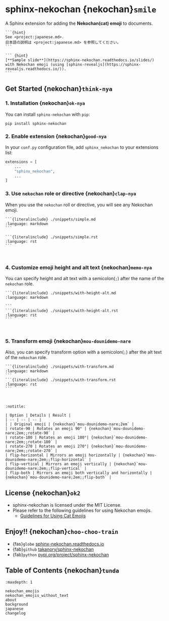# sphinx-nekochan {nekochan}`smile`

A Sphinx extension for adding the **Nekochan(cat) emoji** to documents.

````{only} builder_html
```{hint}
See <project:japanese.md>.
日本語の説明は <project:japanese.md> を参照してください。
```

``` {hint}
[**Sample slide**](https://sphinx-nekochan.readthedocs.io/slides/) with Nekochan emoji (using [sphinx-revealjs](https://sphinx-revealjs.readthedocs.io/)).
```
````

## Get Started {nekochan}`think-nya`

### 1. Installation {nekochan}`ok-nya`

You can install `sphinx-nekochan` with `pip`:


```
pip install sphinx-nekochan
```

### 2. Enable extension {nekochan}`good-nya`

In your `conf.py` configuration file, add `sphinx_nekochan` to your extensions list:

```python
extensions = [
    ...
    "sphinx_nekochan",
    ...
]
```

### 3. Use `nekochan` role or directive {nekochan}`clap-nya`

When you use the `nekochan` roll or directive, you will see any Nekochan emoji.

````{tab-set-code}
```{literalinclude} ./snippets/simple.md
:language: markdown
```

```{literalinclude} ./snippets/simple.rst
:language: rst
```
````

```{revealjs-break}
```

```{include} ./snippets/simple.md
```

### 4. Customize emoji height and alt text {nekochan}`memo-nya`

You can specify height and alt text with a semicolon(`;`) after the name of the `nekochan` role.

````{tab-set-code}
```{literalinclude} ./snippets/with-height-alt.md
:language: markdown

```
```{literalinclude} ./snippets/with-height-alt.rst
:language: rst
```
````

```{revealjs-break}
```

```{include} ./snippets/with-height-alt.md
```

### 5. Transform emoji {nekochan}`mou-dounidemo-nare`

Also, you can specify transform option with a semicolon(`;`) after the alt text of the `nekochan` role.

````{tab-set-code}
```{literalinclude} ./snippets/with-transform.md
:language: markdown
```
```{literalinclude} ./snippets/with-transform.rst
:language: rst
```
````

```{revealjs-break}
```

```{include} ./snippets/with-transform.md
```

```{revealjs-break}
:notitle:
```

```{table} List of transform option
| Option | Details | Result |
| -- | -- | -- |
| | Original emoji | {nekochan}`mou-dounidemo-nare;2em` |
| rotate-90 | Rotates an emoji 90° | {nekochan}`mou-dounidemo-nare;2em;;rotate-90` |
| rotate-180 | Rotates an emoji 180°| {nekochan}`mou-dounidemo-nare;2em;;rotate-180` |
| rotate-270 | Rotates an emoji 270°| {nekochan}`mou-dounidemo-nare;2em;;rotate-270` |
| flip-horizontal | Mirrors an emoji horizontally | {nekochan}`mou-dounidemo-nare;2em;;flip-horizontal` |
| flip-vertical | Mirrors an emoji vertically | {nekochan}`mou-dounidemo-nare;2em;;flip-vertical` |
| flip-both | Mirrors an emoji both vertically and horizontally | {nekochan}`mou-dounidemo-nare;2em;;flip-both` |
```

## License {nekochan}`ok2`

* sphinx-nekochan is licensed under the MIT License.
* Please refer to the following guidelines for using Nekochan emojis.
  * [Guidelines for Using Cat Emojis](https://note.com/shikamatsu/n/n8818bb5ebea1#8b38f78f-1883-46c6-a596-63d9bf4c69da)

## Enjoy!! {nekochan}`choo-choo-train`

* {fas}`globe` [sphinx-nekochan.readthedocs.io](https://sphinx-nekochan.readthedocs.io)
* {fab}`github` [takanory/sphinx-nekochan](https://github.com/takanory/sphinx-nekochan)
* {fab}`python` [pypi.org/project/sphinx-nekochan](https://pypi.org/project/sphinx-nekochan/)

## Table of Contents {nekochan}`tunda`

```{toctree}
:maxdepth: 1

nekochan_emojis
nekochan_emojis_without_text
about
background
japanese
changelog
```
